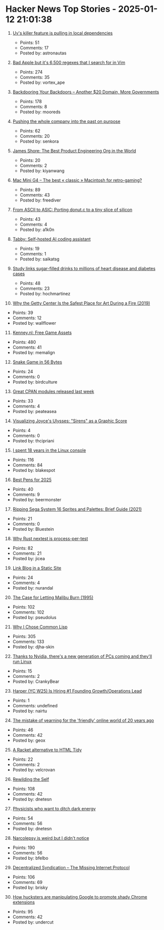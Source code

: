 # Hacker News Top Stories - 2025-01-12 21:01:38

1. [Uv's killer feature is pulling in local dependencies](https://valatka.dev/2025/01/12/on-killer-uv-feature.html)
   - Points: 51
   - Comments: 17
   - Posted by: astronautas

2. [Bad Apple but it's 6,500 regexes that I search for in Vim](https://eieio.games/blog/bad-apple-with-regex-in-vim/)
   - Points: 274
   - Comments: 35
   - Posted by: vortex_ape

3. [Backdooring Your Backdoors – Another $20 Domain, More Governments](https://labs.watchtowr.com/more-governments-backdoors-in-your-backdoors/)
   - Points: 178
   - Comments: 8
   - Posted by: mooreds

4. [Pushing the whole company into the past on purpose](https://rachelbythebay.com/w/2025/01/09/lag/)
   - Points: 62
   - Comments: 20
   - Posted by: senkora

5. [James Shore: The Best Product Engineering Org in the World](https://www.jamesshore.com/v2/blog/2025/the-best-product-engineering-org-in-the-world)
   - Points: 20
   - Comments: 2
   - Posted by: kiyanwang

6. [Mac Mini G4 – The best « classic » Macintosh for retro-gaming?](https://www.xtof.info/MacMiniG4-the-best-classic-macintosh-for-retrogaming.html)
   - Points: 89
   - Comments: 43
   - Posted by: freediver

7. [From ASCII to ASIC: Porting donut.c to a tiny slice of silicon](https://www.a1k0n.net/2025/01/10/tiny-tapeout-donut.html)
   - Points: 43
   - Comments: 4
   - Posted by: a1k0n

8. [Tabby: Self-hosted AI coding assistant](https://github.com/TabbyML/tabby)
   - Points: 19
   - Comments: 1
   - Posted by: saikatsg

9. [Study links sugar-filled drinks to millions of heart disease and diabetes cases](https://bgr.com/science/study-links-sugar-filled-drinks-to-millions-of-heart-disease-and-diabetes-cases-each-year/)
   - Points: 48
   - Comments: 23
   - Posted by: hochmartinez

10. [Why the Getty Center Is the Safest Place for Art During a Fire (2019)](https://www.getty.edu/news/why-the-getty-center-is-the-safest-place-for-art-during-a-fire/)
   - Points: 39
   - Comments: 12
   - Posted by: wallflower

11. [Kenney.nl: Free Game Assets](https://www.kenney.nl/)
   - Points: 480
   - Comments: 41
   - Posted by: memalign

12. [Snake Game in 56 Bytes](https://github.com/donno2048/snake)
   - Points: 24
   - Comments: 0
   - Posted by: birdculture

13. [Great CPAN modules released last week](https://niceperl.blogspot.com/2025/01/dxxx-20-great-cpan-modules-released.html)
   - Points: 33
   - Comments: 4
   - Posted by: peateasea

14. [Visualizing Joyce's Ulysses: "Sirens" as a Graphic Score](https://emilyfuhrman.co/projects/joyce-ulysses-sirens-redux.html?source=list)
   - Points: 4
   - Comments: 0
   - Posted by: thcipriani

15. [I spent 18 years in the Linux console](https://eugene-andrienko.com/en/it/2024/01/02/life-in-console)
   - Points: 116
   - Comments: 84
   - Posted by: blakespot

16. [Best Pens for 2025](https://www.jetpens.com/blog/The-46-Best-Pens-for-2025-Gel-Ballpoint-Rollerball-and-Fountain-Pens/pt/974)
   - Points: 40
   - Comments: 9
   - Posted by: beermonster

17. [Ripping Sega System 16 Sprites and Palettes: Brief Guide (2021)](http://reassembler.blogspot.com/)
   - Points: 21
   - Comments: 0
   - Posted by: Bluestein

18. [Why Rust nextest is process-per-test](https://sunshowers.io/posts/nextest-process-per-test/)
   - Points: 82
   - Comments: 21
   - Posted by: jicea

19. [Link Blog in a Static Site](http://rednafi.com/misc/link_blog/)
   - Points: 24
   - Comments: 4
   - Posted by: nurandal

20. [The Case for Letting Malibu Burn (1995)](https://longreads.com/2018/12/04/the-case-for-letting-malibu-burn/)
   - Points: 102
   - Comments: 102
   - Posted by: pseudolus

21. [Why I Chose Common Lisp](https://blog.djhaskin.com/blog/why-i-chose-common-lisp/)
   - Points: 305
   - Comments: 133
   - Posted by: djha-skin

22. [Thanks to Nvidia, there's a new generation of PCs coming and they'll run Linux](https://www.zdnet.com/article/thanks-to-nvidia-theres-a-new-generation-of-pcs-coming-and-theyll-be-running-linux/)
   - Points: 15
   - Comments: 2
   - Posted by: CrankyBear

23. [Harper (YC W25) Is Hiring #1 Founding Growth/Operations Lead](https://www.ycombinator.com/companies/harper/jobs/VUe2K9r-founding-operations-lead)
   - Points: 1
   - Comments: undefined
   - Posted by: nairtu

24. [The mistake of yearning for the 'friendly' online world of 20 years ago](https://english.elpais.com/lifestyle/2025-01-07/the-internet-hasnt-made-us-bad-we-were-already-like-that-the-mistake-of-yearning-for-the-friendly-online-world-of-20-years-ago.html)
   - Points: 46
   - Comments: 42
   - Posted by: geox

25. [A Racket alternative to HTML Tidy](https://joeldueck.com/what-about/html-printer/index.html)
   - Points: 22
   - Comments: 2
   - Posted by: velcrovan

26. [Rewilding the Self](https://worldsensorium.com/rewilding-the-self/)
   - Points: 108
   - Comments: 42
   - Posted by: dnetesn

27. [Physicists who want to ditch dark energy](https://nautil.us/these-physicists-want-to-ditch-dark-energy-1177085/)
   - Points: 54
   - Comments: 56
   - Posted by: dnetesn

28. [Narcolepsy is weird but I didn't notice](https://www.fortressofdoors.com/narcolepsy-is-weird-but-i-didnt-notice/)
   - Points: 190
   - Comments: 56
   - Posted by: bfelbo

29. [Decentralized Syndication – The Missing Internet Protocol](http://tautvilas.lt/decentralized-syndication-the-missing-internet-protocol/)
   - Points: 106
   - Comments: 69
   - Posted by: brisky

30. [How hucksters are manipulating Google to promote shady Chrome extensions](https://arstechnica.com/security/2025/01/googles-chrome-web-store-has-a-serious-spam-problem-promoting-shady-extensions/)
   - Points: 95
   - Comments: 42
   - Posted by: undercut

